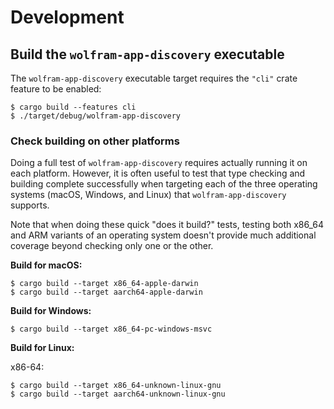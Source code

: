 
# Development

## Build the `wolfram-app-discovery` executable

The `wolfram-app-discovery` executable target requires the `"cli"` crate feature to be
enabled:

```shell
$ cargo build --features cli
$ ./target/debug/wolfram-app-discovery
```

### Check building on other platforms

Doing a full test of `wolfram-app-discovery` requires actually running it
on each platform. However, it is often useful to test that type checking and
building complete successfully when targeting each of the three operating
systems (macOS, Windows, and Linux) that `wolfram-app-discovery` supports.

Note that when doing these quick "does it build?" tests, testing both x86_64 and
ARM variants of an operating system doesn't provide much additional coverage
beyond checking only one or the other.

**Build for macOS:**

```shell
$ cargo build --target x86_64-apple-darwin
$ cargo build --target aarch64-apple-darwin
```

**Build for Windows:**

```shell
$ cargo build --target x86_64-pc-windows-msvc
```

**Build for Linux:**

x86-64:

```shell
$ cargo build --target x86_64-unknown-linux-gnu
$ cargo build --target aarch64-unknown-linux-gnu
```
